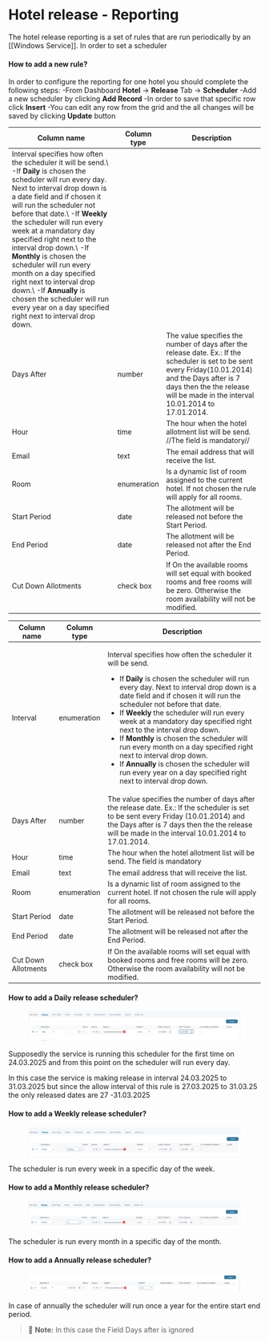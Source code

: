 # Hotel release - Reporting

The hotel release reporting is a set of rules that are run periodically by an \[\[Windows Service]]. In order to set a scheduler

#### How to add a new rule? <a href="#how-to-add-a-new-rule" id="how-to-add-a-new-rule"></a>

In order to configure the reporting for one hotel you should complete the following steps: -From Dashboard **Hotel** -> **Release** Tab -> **Scheduler** -Add a new scheduler by clicking **Add Record** -In order to save that specific row click **Insert** -You can edit any row from the grid and the all changes will be saved by clicking **Update** button

| Column name                                                                                                                                                                                                                                                                                                                                                                                                                                                                                                                                                                                | Column type | Description                                                                                                                                                                                                                              |
| ------------------------------------------------------------------------------------------------------------------------------------------------------------------------------------------------------------------------------------------------------------------------------------------------------------------------------------------------------------------------------------------------------------------------------------------------------------------------------------------------------------------------------------------------------------------------------------------ | ----------- | ---------------------------------------------------------------------------------------------------------------------------------------------------------------------------------------------------------------------------------------- |
| Interval specifies how often the scheduler it will be send.\ -If **Daily** is chosen the scheduler will run every day. Next to interval drop down is a date field and if chosen it will run the scheduler not before that date.\ -If **Weekly** the scheduler will run every week at a mandatory day specified right next to the interval drop down.\ -If **Monthly** is chosen the scheduler will run every month on a day specified right next to interval drop down.\ -If **Annually** is chosen the scheduler will run every year on a day specified right next to interval drop down. |             |                                                                                                                                                                                                                                          |
| Days After                                                                                                                                                                                                                                                                                                                                                                                                                                                                                                                                                                                 | number      | The value specifies the number of days after the release date. Ex.: If the scheduler is set to be sent every Friday(10.01.2014) and the Days after is 7 days then the the release will be made in the interval 10.01.2014 to 17.01.2014. |
| Hour                                                                                                                                                                                                                                                                                                                                                                                                                                                                                                                                                                                       | time        | The hour when the hotel allotment list will be send. //The field is mandatory//                                                                                                                                                          |
| Email                                                                                                                                                                                                                                                                                                                                                                                                                                                                                                                                                                                      | text        | The email address that will receive the list.                                                                                                                                                                                            |
| Room                                                                                                                                                                                                                                                                                                                                                                                                                                                                                                                                                                                       | enumeration | Is a dynamic list of room assigned to the current hotel. If not chosen the rule will apply for all rooms.                                                                                                                                |
| Start Period                                                                                                                                                                                                                                                                                                                                                                                                                                                                                                                                                                               | date        | The allotment will be released not before the Start Period.                                                                                                                                                                              |
| End Period                                                                                                                                                                                                                                                                                                                                                                                                                                                                                                                                                                                 | date        | The allotment will be released not after the End Period.                                                                                                                                                                                 |
| Cut Down Allotments                                                                                                                                                                                                                                                                                                                                                                                                                                                                                                                                                                        | check box   | If On the available rooms will set equal with booked rooms and free rooms will be zero. Otherwise the room availability will not be modified.                                                                                            |

| Column name         | Column type | Description                                                                                                                                                                                                                                                                                                                                                                                                                                                                                                                                                                                                                                                                            |
| ------------------- | ----------- | -------------------------------------------------------------------------------------------------------------------------------------------------------------------------------------------------------------------------------------------------------------------------------------------------------------------------------------------------------------------------------------------------------------------------------------------------------------------------------------------------------------------------------------------------------------------------------------------------------------------------------------------------------------------------------------- |
| Interval            | enumeration | <p>Interval specifies how often the scheduler it will be send.</p><ul><li>If <strong>Daily</strong> is chosen the scheduler will run every day. Next to interval drop down is a date field and if chosen it will run the scheduler not before that date.</li><li>If <strong>Weekly</strong> the scheduler will run every week at a mandatory day specified right next to the interval drop down.</li><li>If <strong>Monthly</strong> is chosen the scheduler will run every month on a day specified right next to interval drop down.</li><li>If <strong>Annually</strong> is chosen the scheduler will run every year on a day specified right next to interval drop down.</li></ul> |
| Days After          | number      | The value specifies the number of days after the release date. Ex.: If the scheduler is set to be sent every Friday (10.01.2014) and the Days after is 7 days then the the release will be made in the interval 10.01.2014 to 17.01.2014.                                                                                                                                                                                                                                                                                                                                                                                                                                              |
| Hour                | time        | The hour when the hotel allotment list will be send. The field is mandatory                                                                                                                                                                                                                                                                                                                                                                                                                                                                                                                                                                                                            |
| Email               | text        | The email address that will receive the list.                                                                                                                                                                                                                                                                                                                                                                                                                                                                                                                                                                                                                                          |
| Room                | enumeration | Is a dynamic list of room assigned to the current hotel. If not chosen the rule will apply for all rooms.                                                                                                                                                                                                                                                                                                                                                                                                                                                                                                                                                                              |
| Start Period        | date        | The allotment will be released not before the Start Period.                                                                                                                                                                                                                                                                                                                                                                                                                                                                                                                                                                                                                            |
| End Period          | date        | The allotment will be released not after the End Period.                                                                                                                                                                                                                                                                                                                                                                                                                                                                                                                                                                                                                               |
| Cut Down Allotments | check box   | If On the available rooms will set equal with booked rooms and free rooms will be zero. Otherwise the room availability will not be modified.                                                                                                                                                                                                                                                                                                                                                                                                                                                                                                                                          |

#### How to add a Daily release scheduler? <a href="#how-to-add-a-daily-release-scheduler" id="how-to-add-a-daily-release-scheduler"></a>

<figure><img src="../../../.gitbook/assets/image (13) (1) (1) (1) (1) (1) (1) (1) (1) (1) (1).png" alt=""><figcaption></figcaption></figure>

Supposedly the service is running this scheduler for the first time on 24.03.2025 and from this point on the scheduler will run every day.

In this case the service is making release in interval 24.03.2025 to 31.03.2025 but since the allow interval of this rule is 27.03.2025 to 31.03.25 the only released dates are 27 -31.03.2025

#### How to add a Weekly release scheduler? <a href="#how-to-add-a-weekly-release-scheduler" id="how-to-add-a-weekly-release-scheduler"></a>

<figure><img src="../../../.gitbook/assets/image (14) (1) (1) (1) (1) (1) (1) (1) (1) (1).png" alt=""><figcaption></figcaption></figure>

The scheduler is run every week in a specific day of the week.

#### How to add a Monthly release scheduler? <a href="#how-to-add-a-monthly-release-scheduler" id="how-to-add-a-monthly-release-scheduler"></a>

<figure><img src="../../../.gitbook/assets/image (15) (1) (1) (1) (1) (1) (1) (1) (1) (1).png" alt=""><figcaption></figcaption></figure>

The scheduler is run every month in a specific day of the month.

#### How to add a Annually release scheduler? <a href="#how-to-add-a-annually-release-scheduler" id="how-to-add-a-annually-release-scheduler"></a>

<figure><img src="../../../.gitbook/assets/image (16) (1) (1) (1) (1) (1) (1) (1) (1) (1).png" alt=""><figcaption></figcaption></figure>

In case of annually the scheduler will run once a year for the entire start end period.

> 📝 **Note:** In this case the Field Days after is ignored
